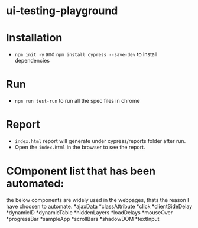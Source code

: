 # ui-testing-playground

# Installation
* `npm init -y` and `npm install cypress --save-dev` to install dependencies
# Run
* `npm run test-run` to run all the spec files in chrome
# Report
* `index.html` report will generate under cypress/reports folder after run.
* Open the `index.html` in the browser to see the report.
# COmponent list that has been automated:
the below components are widely used in the webpages, thats the reason I have choosen to automate.
*ajaxData
*classAttribute
*click
*clientSideDelay
*dynamicID
*dynamicTable
*hiddenLayers
*loadDelays
*mouseOver
*progressBar
*sampleApp
*scrollBars
*shadowDOM
*textInput
